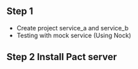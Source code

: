 ## Step 1
* Create project service_a and service_b
* Testing with mock service (Using Nock)

## Step 2 Install Pact server

